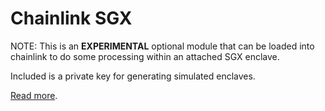 # Chainlink SGX

NOTE: This is an **EXPERIMENTAL** optional module that can be loaded into
chainlink to do some processing within an attached SGX enclave.

Included is a private key for generating simulated enclaves.

[Read more](../docs/SGX_DEVELOPMENT.md).
